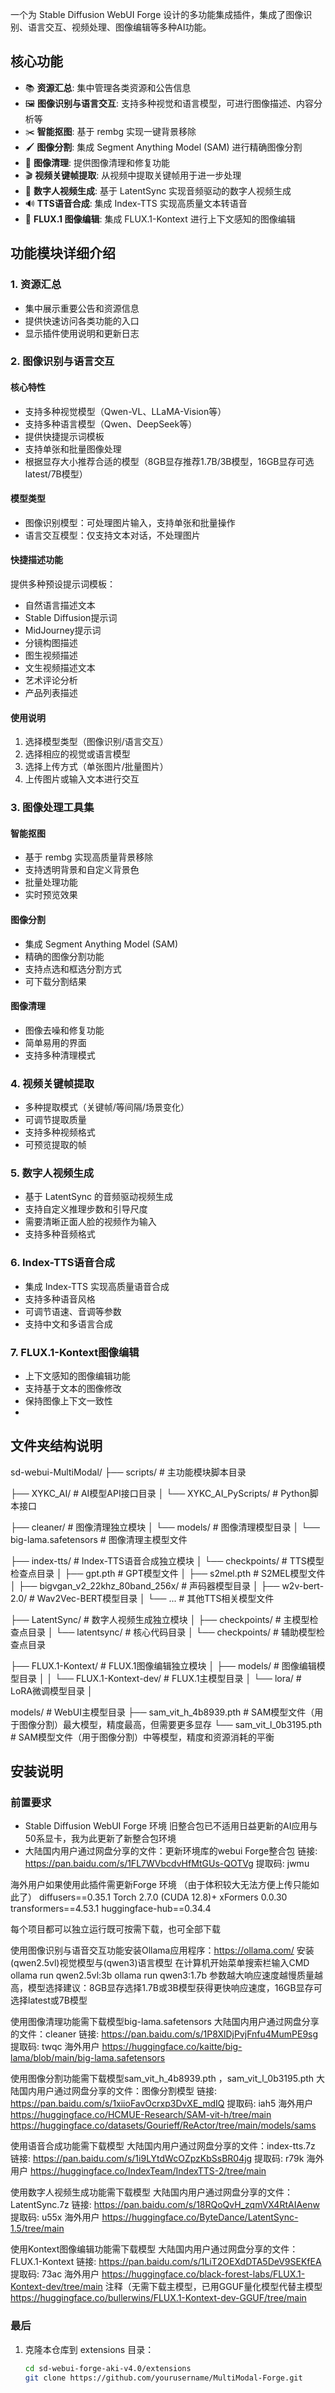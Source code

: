 
一个为 Stable Diffusion WebUI Forge 设计的多功能集成插件，集成了图像识别、语言交互、视频处理、图像编辑等多种AI功能。

## 核心功能

- 📚 **资源汇总**: 集中管理各类资源和公告信息
- 🖼️ **图像识别与语言交互**: 支持多种视觉和语言模型，可进行图像描述、内容分析等
- ✂️ **智能抠图**: 基于 rembg 实现一键背景移除
- 🖌️ **图像分割**: 集成 Segment Anything Model (SAM) 进行精确图像分割
- 🧹 **图像清理**: 提供图像清理和修复功能
- 🎬 **视频关键帧提取**: 从视频中提取关键帧用于进一步处理
- 🤖 **数字人视频生成**: 基于 LatentSync 实现音频驱动的数字人视频生成
- 🔊 **TTS语音合成**: 集成 Index-TTS 实现高质量文本转语音
- 🌟 **FLUX.1 图像编辑**: 集成 FLUX.1-Kontext 进行上下文感知的图像编辑

## 功能模块详细介绍

### 1. 资源汇总
- 集中展示重要公告和资源信息
- 提供快速访问各类功能的入口
- 显示插件使用说明和更新日志

### 2. 图像识别与语言交互
#### 核心特性
- 支持多种视觉模型（Qwen-VL、LLaMA-Vision等）
- 支持多种语言模型（Qwen、DeepSeek等）
- 提供快捷提示词模板
- 支持单张和批量图像处理
- 根据显存大小推荐合适的模型（8GB显存推荐1.7B/3B模型，16GB显存可选latest/7B模型）

#### 模型类型
- 图像识别模型：可处理图片输入，支持单张和批量操作
- 语言交互模型：仅支持文本对话，不处理图片

#### 快捷描述功能
提供多种预设提示词模板：
- 自然语言描述文本
- Stable Diffusion提示词
- MidJourney提示词
- 分镜构图描述
- 图生视频描述
- 文生视频描述文本
- 艺术评论分析
- 产品列表描述

#### 使用说明
1. 选择模型类型（图像识别/语言交互）
2. 选择相应的视觉或语言模型
3. 选择上传方式（单张图片/批量图片）
4. 上传图片或输入文本进行交互

### 3. 图像处理工具集

#### 智能抠图
- 基于 rembg 实现高质量背景移除
- 支持透明背景和自定义背景色
- 批量处理功能
- 实时预览效果

#### 图像分割
- 集成 Segment Anything Model (SAM)
- 精确的图像分割功能
- 支持点选和框选分割方式
- 可下载分割结果

#### 图像清理
- 图像去噪和修复功能
- 简单易用的界面
- 支持多种清理模式

### 4. 视频关键帧提取
- 多种提取模式（关键帧/等间隔/场景变化）
- 可调节提取质量
- 支持多种视频格式
- 可预览提取的帧

### 5. 数字人视频生成
- 基于 LatentSync 的音频驱动视频生成
- 支持自定义推理步数和引导尺度
- 需要清晰正面人脸的视频作为输入
- 支持多种音频格式

### 6. Index-TTS语音合成
- 集成 Index-TTS 实现高质量语音合成
- 支持多种语音风格
- 可调节语速、音调等参数
- 支持中文和多语言合成

### 7. FLUX.1-Kontext图像编辑
- 上下文感知的图像编辑功能
- 支持基于文本的图像修改
- 保持图像上下文一致性
- 
## 文件夹结构说明
sd-webui-MultiModal/
├── scripts/                           # 主功能模块脚本目录

├── XYKC_AI/                           # AI模型API接口目录
│   └── XYKC_AI_PyScripts/             # Python脚本接口

├── cleaner/                           # 图像清理独立模块
│   └── models/                        # 图像清理模型目录
│       └── big-lama.safetensors       # 图像清理主模型文件

├── index-tts/                         # Index-TTS语音合成独立模块
│   └── checkpoints/                   # TTS模型检查点目录
│       ├── gpt.pth                    # GPT模型文件
│       ├── s2mel.pth                  # S2MEL模型文件
│       ├── bigvgan_v2_22khz_80band_256x/ # 声码器模型目录
│       ├── w2v-bert-2.0/              # Wav2Vec-BERT模型目录
│       └── ...                        # 其他TTS相关模型文件

├── LatentSync/                        # 数字人视频生成独立模块
│   ├── checkpoints/                   # 主模型检查点目录
│   └── latentsync/                   # 核心代码目录
│       └── checkpoints/              # 辅助模型检查点目录

├── FLUX.1-Kontext/                    # FLUX.1图像编辑独立模块
│   ├── models/                        # 图像编辑模型目录
│   │   └── FLUX.1-Kontext-dev/        # FLUX.1主模型目录
│   └── lora/                          # LoRA微调模型目录
│      
                                

models/                                # WebUI主模型目录
├── sam_vit_h_4b8939.pth               # SAM模型文件（用于图像分割）最大模型，精度最高，但需要更多显存
└── sam_vit_l_0b3195.pth               # SAM模型文件（用于图像分割）中等模型，精度和资源消耗的平衡

## 安装说明

### 前置要求
- Stable Diffusion WebUI Forge 环境 旧整合包已不适用日益更新的AI应用与50系显卡，我为此更新了新整合包环境
- 大陆国内用户通过网盘分享的文件：更新环境库的webui Forge整合包
链接: https://pan.baidu.com/s/1FL7WVbcdvHfMtGUs-QOTVg 提取码: jwmu

海外用户如果使用此插件需更新Forge 环境  （由于体积较大无法方便上传只能如此了）
diffusers==0.35.1
Torch 2.7.0 (CUDA 12.8)+ xFormers 0.0.30
transformers==4.53.1
huggingface-hub==0.34.4

每个项目都可以独立运行既可按需下载，也可全部下载

使用图像识别与语音交互功能安装Ollama应用程序：https://ollama.com/
安装(qwen2.5vl)视觉模型与(qwen3)语言模型
在计算机开始菜单搜索栏输入CMD
ollama run qwen2.5vl:3b
ollama run qwen3:1.7b
参数越大响应速度越慢质量越高，模型选择建议：8GB显存选择1.7B或3B模型获得更快响应速度，16GB显存可选择latest或7B模型

使用图像清理功能需下载模型big-lama.safetensors
大陆国内用户通过网盘分享的文件：cleaner
链接: https://pan.baidu.com/s/1P8XlDjPvjFnfu4MumPE9sg 提取码: twqc 
海外用户
https://huggingface.co/kaitte/big-lama/blob/main/big-lama.safetensors

使用图像分割功能需下载模型sam_vit_h_4b8939.pth ，sam_vit_l_0b3195.pth
大陆国内用户通过网盘分享的文件：图像分割模型
链接: https://pan.baidu.com/s/1xiioFavOcrxp3DvXE_mdIQ 提取码: iah5 
海外用户
https://huggingface.co/HCMUE-Research/SAM-vit-h/tree/main  
https://huggingface.co/datasets/Gourieff/ReActor/tree/main/models/sams

使用语音合成功能需下载模型
大陆国内用户通过网盘分享的文件：index-tts.7z
链接: https://pan.baidu.com/s/1i9LYtdWcOZpzKbSsBR04jg 提取码: r79k 
海外用户
https://huggingface.co/IndexTeam/IndexTTS-2/tree/main

使用数字人视频生成功能需下载模型
大陆国内用户通过网盘分享的文件：LatentSync.7z
链接: https://pan.baidu.com/s/18RQoQvH_zqmVX4RtAIAenw 提取码: u55x 
海外用户
https://huggingface.co/ByteDance/LatentSync-1.5/tree/main

使用Kontext图像编辑功能需下载模型
大陆国内用户通过网盘分享的文件：FLUX.1-Kontext
链接: https://pan.baidu.com/s/1LiT2OEXdDTA5DeV9SEKfEA 提取码: 73ac 
海外用户
https://huggingface.co/black-forest-labs/FLUX.1-Kontext-dev/tree/main
注释（无需下载主模型，已用GGUF量化模型代替主模型
https://huggingface.co/bullerwins/FLUX.1-Kontext-dev-GGUF/tree/main


### 最后
1. 克隆本仓库到 extensions 目录：
   ```bash
   cd sd-webui-forge-aki-v4.0/extensions
   git clone https://github.com/yourusername/MultiModal-Forge.git
